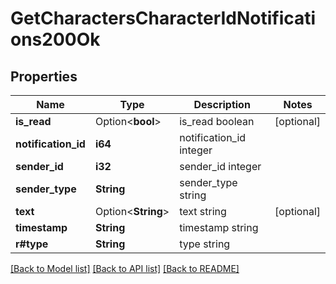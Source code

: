 # GetCharactersCharacterIdNotifications200Ok

## Properties

Name | Type | Description | Notes
------------ | ------------- | ------------- | -------------
**is_read** | Option<**bool**> | is_read boolean | [optional]
**notification_id** | **i64** | notification_id integer | 
**sender_id** | **i32** | sender_id integer | 
**sender_type** | **String** | sender_type string | 
**text** | Option<**String**> | text string | [optional]
**timestamp** | **String** | timestamp string | 
**r#type** | **String** | type string | 

[[Back to Model list]](../README.md#documentation-for-models) [[Back to API list]](../README.md#documentation-for-api-endpoints) [[Back to README]](../README.md)


